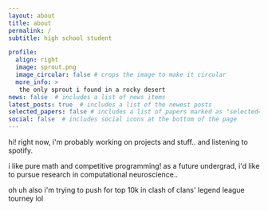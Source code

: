 ```yaml
---
layout: about
title: about
permalink: /
subtitle: high school student

profile:
  align: right
  image: sprout.png
  image_circular: false # crops the image to make it circular
  more_info: >
   the only sprout i found in a rocky desert
news: false  # includes a list of news items
latest_posts: true  # includes a list of the newest posts
selected_papers: false # includes a list of papers marked as "selected={true}"
social: false  # includes social icons at the bottom of the page
---
```


hi! right now, i'm probably working on projects and stuff.. and listening to spotify.

i like pure math and competitive programming! as a future undergrad, i'd like to pursue research in computational neuroscience..

oh uh also i'm trying to push for top 10k in clash of clans' legend league tourney lol
